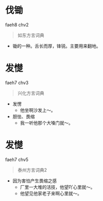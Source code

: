 # 伐锄
faeh8 chv2
> 如东方言词典
- 锄的一种。舌长而厚，锋锐。主要用来翻地。

# 发憷
faeh7 chv3
> 兴化方言词典
- 发愣
  - 他坐啊沙发上～。
- 胆怯、畏缩
  - 我一听他那个大嗓门就～。


# 发憷
faeh7 chv5
> 泰州方言词典2
- 因为害怕产生畏缩之感
  - 厂里一大堆的活技，他望吖心里就～。
  - 他望见他家老子来啊心里就～。